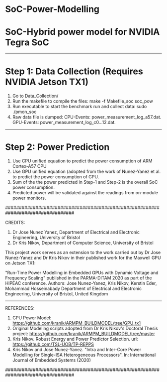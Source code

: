 # SoC-Power-Modelling
# SoC-Hybrid power model for NVIDIA Tegra SoC 

*******************************************************************************
# Step 1: Data Collection (Requires NVIDIA Jetson TX1)
1)  Go to Data_Collection/
2)  Run the makefile to compile the files: 
            make -f Makefile_soc soc_pow
4)  Run executable to start the benchmark run and collect data: 
            sudo ./pmon_soc
5)  Raw data file is dumped: 
            CPU-Events: power_measurement_log_a57.dat.
            GPU-Events: power_measurement_log_c0...12.dat.
            
*******************************************************************************

# Step 2: Power Prediction
1)  Use CPU unified equation to predict the power consumption of ARM Cortex-A57 CPU
2)  Use GPU unified equation (adopted from the work of Nunez-Yanez et al. 
    to predict the power consumption of GPU. 
3)  Sum of the the power predicted in Step-1 and Step-2 is the overall SoC power
    consumption. 
4)  Predicted power will be validated against the readings from on-module power monitors. 

#################################################################################

CREDITS:
1)  Dr Jose Nunez Yanez, Department of Electrical and Electronic Engineering, University of Bristol
2)  Dr Kris Nikov, Department of Computer Science, University of Bristol

This project work serves as an extension to the work carried out by Dr Jose Nunez-Yanez
and Dr Kris Nikov in their published work for the Maxwell GPU on Jetson TX1:

"Run-Time Power Modelling in Embedded GPUs with Dynamic Voltage and Frequency 
Scaling" published in the PARMA-DITAM 2020 as part of the HIPEAC conference.
Authors: Jose Nunez-Yanez, Kris Nikov, Kerstin Eder, Mohammad Hosseinabady
Department of Electrical and Electronic Engineering, University of Bristol, 
United Kingdom

*********************************************************************************

REFERENCES:
1)  GPU Power Model: https://github.com/kranik/ARMPM_BUILDMODEL/tree/GPU_tx1
2)  Original Modeling scripts adopted from Dr Kris Nikov's Doctoral Thesis
    project: https://github.com/kranik/ARMPM_BUILDMODEL/tree/master
3)  Kris Nikov. Robust Energy and Power Predictor Selection. url: 
    https://github.com/TSL-UOB/TP-REPPS
4)  Kris Nikov and Jose Nunez-Yanez. "Intra and Inter-Core Power Modelling
    for Single-ISA Heterogeneous Processors". In: International Journal
    of Embedded Systems (2020)

#################################################################################
